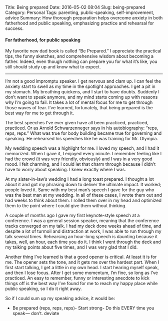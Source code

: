 Title: Being prepared
Date: 2016-05-02 08:04
Slug: being-prepared
Category: Personal
Tags: parenting, public-speaking, self-improvement, advice
Summary: How thorough preparation helps overcome anxiety in both fatherhood and public speaking, emphasizing practice and rehearsal for success.

#### For fatherhood, for public speaking

My favorite new dad book is called “Be Prepared.” I appreciate the practical tips, the funny sketches, and comprehensive wisdom about becoming a father. Indeed, even though nothing can prepare you for what it’s like, you still should study up and know what to expect.

---

I’m not a good impromptu speaker. I get nervous and clam up. I can feel the anxiety start to swell as my time in the spotlight approaches. I get a pit in my stomach. My breathing quickens, and I start to have doubts. Suddenly I don’t want to speak anymore, and my mind starts coming up with reasons why I’m going to fail. It takes a lot of mental focus for me to get through those waves of fear. I’ve learned, fortunately, that being prepared is the best way for me to get through it.

The best speeches I’ve ever given have all been practiced, practiced, practiced. Or as Arnold Schwarzenneger says in his autobiography: “reps, reps, reps.” What was true for body building became true for governing and speaking. He rehearsed his speeches like he was training for Mr. Olympia.

My wedding speech was a highlight for me. I loved my speech, and I had it memorized. When I gave it, I enjoyed every minute. I remember feeling like I had the crowd (it was very friendly, obviously) and I was in a very good mood. I felt charming, and I could let that charm through because I didn’t have to worry about speaking. I knew exactly where I was.

At my sister-in-law’s wedding I had a long toast prepared. I thought a lot about it and got my phrasing down to deliver the ultimate impact. It worked; people loved it. Same with my best man’s speech I gave for the guy who was the best man at my wedding. In all of these cases, I wrote them out and had weeks to think about them. I rolled them over in my head and optimized them to the point where I could give them without thinking.

A couple of months ago I gave my first keynote-style speech at a conference. I was a general session speaker, meaning that the conference tracks converged on my talk. I had my deck done weeks ahead of time, and despite a lot of turmoil and distraction at work, I was able to run through my talk several times. Rehearsing an hour-long speech is daunting because it takes, well, an hour, each time you do it. I think I went through the deck and my talking points about five times, and I was very glad that I did.

Another thing I’ve learned is that a good opener is critical. At least it is for me. The opener sets the tone, and it gets me over the hardest part. When I first start talking, I get a little in my own head. I start hearing myself speak, and then I lose focus. After I get some momentum, I’m fine, so long as I’ve practiced. An easy to remember, funny or interesting anecdote to kick things off is the best way I’ve found for me to reach my happy place while public speaking, so I do it right away.

So if I could sum up my speaking advice, it would be:

- Be prepared (reps, reps, reps)- Start strong- Do this EVERY time you speak — don’t. deviate